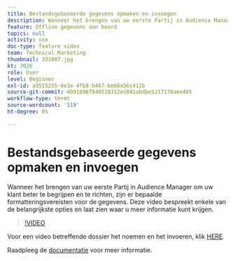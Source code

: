 ```yaml
---
title: Bestandsgebaseerde gegevens opmaken en invoegen
description: Wanneer het brengen van uw eerste Partij in Audience Manager om uw klant beter te begrijpen en te richten, zijn er bepaalde formatteringsvereisten voor de gegevens. Deze video bespreekt enkele van de belangrijkste opties en laat zien waar u meer informatie kunt krijgen.
feature: Offline gegevens aan boord
topics: null
activity: use
doc-type: feature video
team: Technical Marketing
thumbnail: 331007.jpg
kt: 7026
role: User
level: Beginner
exl-id: a9515255-8e3e-4fb8-b467-be68a56c412b
source-git-commit: 4b91696f840518312ec041abdbe5217178aee405
workflow-type: tm+mt
source-wordcount: '119'
ht-degree: 0%

---
```


# Bestandsgebaseerde gegevens opmaken en invoegen

Wanneer het brengen van uw eerste Partij in Audience Manager om uw klant beter te begrijpen en te richten, zijn er bepaalde formatteringsvereisten voor de gegevens. Deze video bespreekt enkele van de belangrijkste opties en laat zien waar u meer informatie kunt krijgen.

>[!VIDEO](https://video.tv.adobe.com/v/331007/?quality=12&learn=on)

Voor een video betreffende dossier het noemen en het invoeren, klik [HERE](steps-for-ingesting-file-based-data.md).

Raadpleeg de [documentatie](https://experienceleague.adobe.com/docs/audience-manager/user-guide/implementation-integration-guides/sending-audience-data/batch-data-transfer-process/inbound-file-contents.html?) voor meer informatie.

